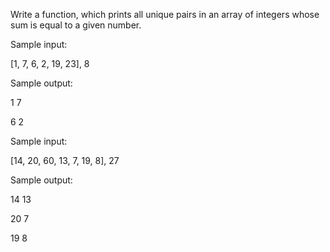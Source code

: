 Write a function, which prints all unique pairs in an array of integers whose sum is equal to a given number.

Sample input: 

[1, 7, 6, 2, 19, 23],
8

Sample output:

1 7

6 2

Sample input:

[14, 20, 60, 13, 7, 19, 8],
27

Sample output:

14 13

20 7

19 8

